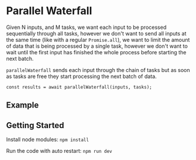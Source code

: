 # Parallel Waterfall

Given N inputs, and M tasks, we want each input to be processed sequentially through all tasks, however we don't want to send all inputs at the same time (like with a regular `Promise.all`), we want to limit the amount of data that is being processed by a single task, however we don't want to wait until the first input has finished the whole process before starting the next batch.

`parallelWaterfall` sends each input through the chain of tasks but as soon as tasks are free they start processing the next batch of data.

~~~~
const results = await parallelWaterfall(inputs, tasks);
~~~~

## Example



## Getting Started
Install node modules: `npm install`

Run the code with auto restart: `npm run dev`
